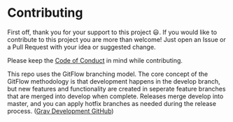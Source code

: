 # Contributing

First off, thank you for your support to this project :smiley:. If you would like to contribute to this project you are more than welcome! Just open an Issue or a Pull Request with your idea or suggested change.

Please keep the [Code of Conduct](CODE_OF_CONDUCT.md) in mind while contributing.

This repo uses the GitFlow branching model. The core concept of the GitFlow methodology is that development happens in the develop branch, but new features and functionality are created in seperate feature branches that are merged into develop when complete. Releases merge develop into master, and you can apply hotfix branches as needed during the release process. ([Grav Development GitHub](https://learn.getgrav.org/advanced/grav-development#github-setup))
